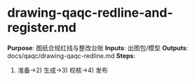 # drawing-qaqc-redline-and-register.md

**Purpose**: 图纸合规红线与整改台账
**Inputs**: 出图包/模型
**Outputs**: docs/qaqc/drawing-qaqc-redline.md
**Steps**:

1. 准备→2) 生成→3) 校核→4) 发布
